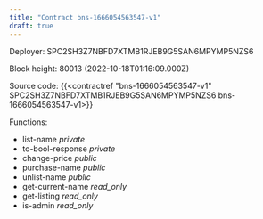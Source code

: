 ```yaml
---
title: "Contract bns-1666054563547-v1"
draft: true
---
```

Deployer: SPC2SH3Z7NBFD7XTMB1RJEB9G5SAN6MPYMP5NZS6


 



Block height: 80013 (2022-10-18T01:16:09.000Z)

Source code: {{<contractref "bns-1666054563547-v1" SPC2SH3Z7NBFD7XTMB1RJEB9G5SAN6MPYMP5NZS6 bns-1666054563547-v1>}}

Functions:

* list-name _private_
* to-bool-response _private_
* change-price _public_
* purchase-name _public_
* unlist-name _public_
* get-current-name _read_only_
* get-listing _read_only_
* is-admin _read_only_
